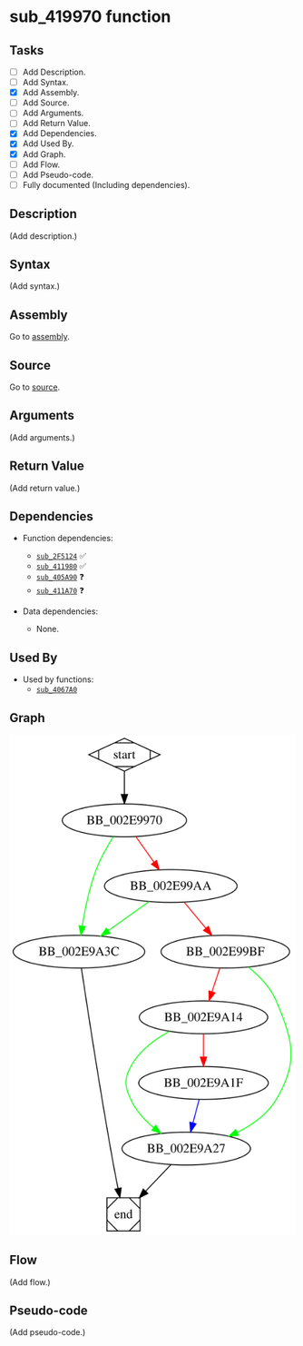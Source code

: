 # sub_419970 function

## Tasks

- [ ] Add Description.
- [ ] Add Syntax.
- [X] Add Assembly.
- [ ] Add Source.
- [ ] Add Arguments.
- [ ] Add Return Value.
- [X] Add Dependencies.
- [X] Add Used By.
- [X] Add Graph.
- [ ] Add Flow.
- [ ] Add Pseudo-code.
- [ ] Fully documented (Including dependencies).

## Description

(Add description.)

## Syntax

(Add syntax.)

## Assembly

Go to [assembly](../asm/sub_419970.asm).

## Source

Go to [source](../cc/sub_419970.cc).

## Arguments

(Add arguments.)

## Return Value

(Add return value.)

## Dependencies

* Function dependencies:
  * [`sub_2F5124`](sub_2F5124.md) ✅
  * [`sub_411980`](sub_411980.md) ✅
  * [`sub_405A90`](sub_405A90.md) ❓
  * [`sub_411A70`](sub_411A70.md) ❓

* Data dependencies:
  * None.

## Used By

* Used by functions:
  * [`sub_4067A0`](sub_4067A0.md)

## Graph

![sub_419970 Graph](../svg/sub_419970.svg "sub_419970 Graph")

## Flow

(Add flow.)

## Pseudo-code

(Add pseudo-code.)


